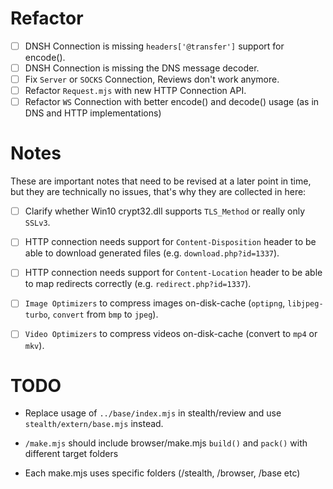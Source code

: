 
# Refactor

- [ ] DNSH Connection is missing `headers['@transfer']` support for encode().
- [ ] DNSH Connection is missing the DNS message decoder.
- [ ] Fix `Server` or `SOCKS` Connection, Reviews don't work anymore.
- [ ] Refactor `Request.mjs` with new HTTP Connection API.
- [ ] Refactor `WS` Connection with better encode() and decode() usage (as in DNS and HTTP implementations)

# Notes

These are important notes that need to be revised at a later point in time, but they are technically no issues,
that's why they are collected in here:

- [ ] Clarify whether Win10 crypt32.dll supports `TLS_Method` or really only `SSLv3`.
- [ ] HTTP connection needs support for `Content-Disposition` header to be able to download generated files (e.g. `download.php?id=1337`).
- [ ] HTTP connection needs support for `Content-Location` header to be able to map redirects correctly (e.g. `redirect.php?id=1337`).
- [ ] `Image Optimizers` to compress images on-disk-cache (`optipng`, `libjpeg-turbo`, `convert` from `bmp` to `jpeg`).
- [ ] `Video Optimizers` to compress videos on-disk-cache (convert to `mp4` or `mkv`).



# TODO

- Replace usage of `../base/index.mjs` in stealth/review and use `stealth/extern/base.mjs` instead.

- `/make.mjs` should include browser/make.mjs `build()` and `pack()` with different target folders
- Each make.mjs uses specific folders (/stealth, /browser, /base etc)


